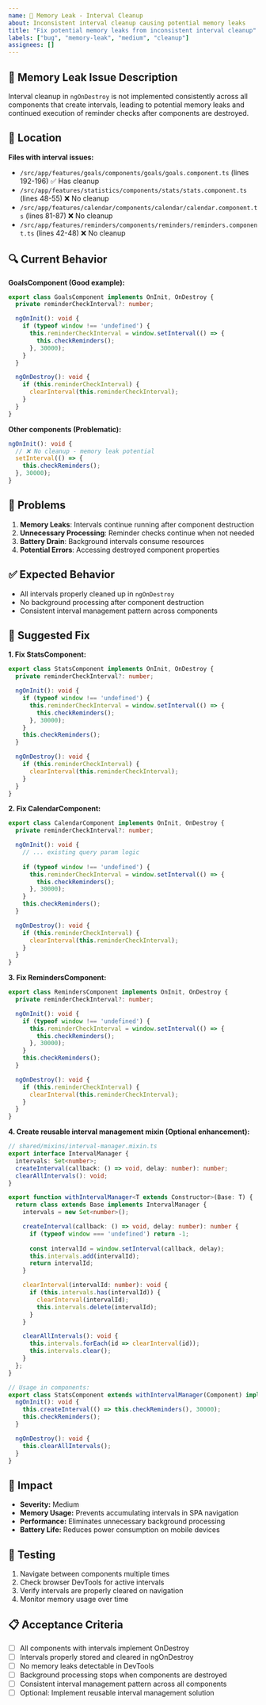 ```yaml
---
name: 🔧 Memory Leak - Interval Cleanup
about: Inconsistent interval cleanup causing potential memory leaks
title: "Fix potential memory leaks from inconsistent interval cleanup"
labels: ["bug", "memory-leak", "medium", "cleanup"]
assignees: []
---
```


## 🔧 Memory Leak Issue Description

Interval cleanup in `ngOnDestroy` is not implemented consistently across all components that create intervals, leading to potential memory leaks and continued execution of reminder checks after components are destroyed.

## 📍 Location

**Files with interval issues:**
- `/src/app/features/goals/components/goals/goals.component.ts` (lines 192-196) ✅ Has cleanup
- `/src/app/features/statistics/components/stats/stats.component.ts` (lines 48-55) ❌ No cleanup
- `/src/app/features/calendar/components/calendar/calendar.component.ts` (lines 81-87) ❌ No cleanup  
- `/src/app/features/reminders/components/reminders/reminders.component.ts` (lines 42-48) ❌ No cleanup

## 🔍 Current Behavior

**GoalsComponent (Good example):**
```typescript
export class GoalsComponent implements OnInit, OnDestroy {
  private reminderCheckInterval?: number;

  ngOnInit(): void {
    if (typeof window !== 'undefined') {
      this.reminderCheckInterval = window.setInterval(() => {
        this.checkReminders();
      }, 30000);
    }
  }

  ngOnDestroy(): void {
    if (this.reminderCheckInterval) {
      clearInterval(this.reminderCheckInterval);
    }
  }
}
```

**Other components (Problematic):**
```typescript
ngOnInit(): void {
  // ❌ No cleanup - memory leak potential
  setInterval(() => {
    this.checkReminders();
  }, 30000);
}
```

## 🚨 Problems

1. **Memory Leaks**: Intervals continue running after component destruction
2. **Unnecessary Processing**: Reminder checks continue when not needed
3. **Battery Drain**: Background intervals consume resources
4. **Potential Errors**: Accessing destroyed component properties

## ✅ Expected Behavior

- All intervals properly cleaned up in `ngOnDestroy`
- No background processing after component destruction
- Consistent interval management pattern across components

## 🔧 Suggested Fix

**1. Fix StatsComponent:**

```typescript
export class StatsComponent implements OnInit, OnDestroy {
  private reminderCheckInterval?: number;

  ngOnInit(): void {
    if (typeof window !== 'undefined') {
      this.reminderCheckInterval = window.setInterval(() => {
        this.checkReminders();
      }, 30000);
    }
    this.checkReminders();
  }

  ngOnDestroy(): void {
    if (this.reminderCheckInterval) {
      clearInterval(this.reminderCheckInterval);
    }
  }
}
```

**2. Fix CalendarComponent:**

```typescript
export class CalendarComponent implements OnInit, OnDestroy {
  private reminderCheckInterval?: number;

  ngOnInit(): void {
    // ... existing query param logic
    
    if (typeof window !== 'undefined') {
      this.reminderCheckInterval = window.setInterval(() => {
        this.checkReminders();
      }, 30000);
    }
    this.checkReminders();
  }

  ngOnDestroy(): void {
    if (this.reminderCheckInterval) {
      clearInterval(this.reminderCheckInterval);
    }
  }
}
```

**3. Fix RemindersComponent:**

```typescript
export class RemindersComponent implements OnInit, OnDestroy {
  private reminderCheckInterval?: number;

  ngOnInit(): void {
    if (typeof window !== 'undefined') {
      this.reminderCheckInterval = window.setInterval(() => {
        this.checkReminders();
      }, 30000);
    }
    this.checkReminders();
  }

  ngOnDestroy(): void {
    if (this.reminderCheckInterval) {
      clearInterval(this.reminderCheckInterval);
    }
  }
}
```

**4. Create reusable interval management mixin (Optional enhancement):**

```typescript
// shared/mixins/interval-manager.mixin.ts
export interface IntervalManager {
  intervals: Set<number>;
  createInterval(callback: () => void, delay: number): number;
  clearAllIntervals(): void;
}

export function withIntervalManager<T extends Constructor>(Base: T) {
  return class extends Base implements IntervalManager {
    intervals = new Set<number>();

    createInterval(callback: () => void, delay: number): number {
      if (typeof window === 'undefined') return -1;
      
      const intervalId = window.setInterval(callback, delay);
      this.intervals.add(intervalId);
      return intervalId;
    }

    clearInterval(intervalId: number): void {
      if (this.intervals.has(intervalId)) {
        clearInterval(intervalId);
        this.intervals.delete(intervalId);
      }
    }

    clearAllIntervals(): void {
      this.intervals.forEach(id => clearInterval(id));
      this.intervals.clear();
    }
  };
}

// Usage in components:
export class StatsComponent extends withIntervalManager(Component) implements OnInit, OnDestroy {
  ngOnInit(): void {
    this.createInterval(() => this.checkReminders(), 30000);
    this.checkReminders();
  }

  ngOnDestroy(): void {
    this.clearAllIntervals();
  }
}
```

## 🚨 Impact

- **Severity:** Medium
- **Memory Usage:** Prevents accumulating intervals in SPA navigation
- **Performance:** Eliminates unnecessary background processing
- **Battery Life:** Reduces power consumption on mobile devices

## 🧪 Testing

1. Navigate between components multiple times
2. Check browser DevTools for active intervals
3. Verify intervals are properly cleared on navigation
4. Monitor memory usage over time

## 📋 Acceptance Criteria

- [ ] All components with intervals implement OnDestroy
- [ ] Intervals properly stored and cleared in ngOnDestroy
- [ ] No memory leaks detectable in DevTools
- [ ] Background processing stops when components are destroyed
- [ ] Consistent interval management pattern across all components
- [ ] Optional: Implement reusable interval management solution